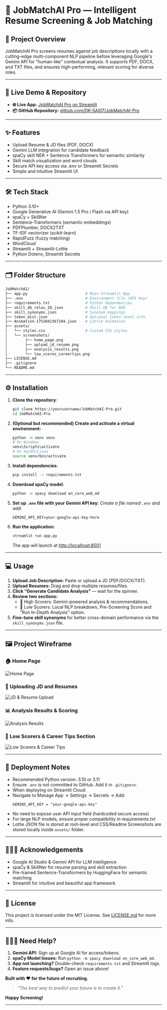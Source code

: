 # 💼 JobMatchAI Pro — Intelligent Resume Screening & Job Matching

## 📌 Project Overview

JobMatchAI Pro screens resumes against job descriptions locally with a cutting-edge multi-component NLP pipeline before leveraging Google's Gemini API for "human-like" contextual analysis. It supports PDF, DOCX, and TXT files, and ensures high-performing, relevant scoring for diverse roles.

------------------------------------------------------------------------
## 🔗 Live Demo & Repository

- **🌐 Live App:** [JobMatchAI Pro on Streamlit](https://jobmatchai-pro-108.streamlit.app/)
- **📦 GitHub Repository:** [github.com/DK-SAI07/JobMatchAI-Pro](https://github.com/DK-SAI07/JobMatchAI-Pro)
  
------------------------------------------------------------------------

## ✨ Features

- Upload Resume & JD files (PDF, DOCX)
- Gemini LLM integration for candidate feedback
- spaCy skill NER + Sentence Transformers for semantic similarity
- Skill match visualization and word clouds
- Secure API key access via .env or Streamlit Secrets
- Simple and intuitive Streamlit UI

------------------------------------------------------------------------

## 🛠️ Tech Stack

-   Python 3.10+
-   Google Generative AI (Gemini 1.5 Pro / Flash via API key)
-   spaCy + SkillNer
-   Sentence-Transformers (semantic embeddings)
-   PDFPlumber, DOCX2TXT
-   TF-IDF vectorizer (scikit-learn)
-   RapidFuzz (fuzzy matching)
-   WordCloud
-   Streamlit + Streamlit-Lottie
-   Python Dotenv, Streamlit Secrets

------------------------------------------------------------------------

## 🗂️ Folder Structure

``` bash
JobMatchAI/
├── app.py                          # Main Streamlit App
├── .env                            # Environment file (API Key)
├── requirements.txt                # Python Dependencies
├── skill_db_relax_20.json          # Skill DB for NER
├── skill_synonyms.json             # Synonym mappings
├── token_dist.json                 # Optional token-level info
├── Animation-1752042367104.json    # Lottie Animation
├── assets/
│   └── styles.css                  # Custom CSS styles
│   └── screenshots/
│        ├── home_page.png
│        ├── upload_jd_resume.png
│        ├── analysis_results.png
│        └── low_scores_careertips.png
├── LICENSE.md
├── .gitignore
└── README.md
```

------------------------------------------------------------------------

## ⚙️ Installation

1. **Clone the repository**:
   ```bash
   git clone https://yourusername/JobMatchAI-Pro.git
   cd JobMatchAI-Pro
   ```

2. **(Optional but recommended) Create and activate a virtual environment:**
   ```bash
   python -m venv venv
   # On Windows
   venv\Scripts\activate
   # On macOS/Linux
   source venv/bin/activate
   ```

3. **Install dependencies**:
   ```bash
   pip install -r requirements.txt
   ```

4. **Download spaCy model**:
   ```bash
   python -m spacy download en_core_web_md
   ```

5. **Set up `.env` file with your Gemini API key**:
   *Create a file named `.env` and add:*
   ```
   GEMINI_API_KEY=your-google-api-key-here
   ```
6. **Run the application**:
   ```bash
   streamlit run app.py
   ```
   The app will launch at [http://localhost:8501](http://localhost:8501)
------------------------------------------------------------------------

## 💻 Usage

1. **Upload Job Description:** Paste or upload a JD (PDF/DOCX/TXT).
2. **Upload Resumes:** Drag and drop multiple resumes/files.
3. **Click “Generate Candidate Analysis”** — wait for the spinner.
4. **Review two sections:**
   - 🏅 High Scorers: Gemini-powered analysis & recommendations.
   - 📄 Low Scorers: Local NLP breakdown, Pre-Screening Score and “Run In-Depth Analysis” option.
5. **Fine-tune skill synonyms** for better cross-domain performance via the `skill_synonyms.json` file.

------------------------------------------------------------------------
## 🖼️ Project Wireframe

### 🏠 Home Page
![Home Page](./assets/screenshots/home_page.png)

### 📄 Uploading JD and Resumes
![JD & Resume Upload](./assets/screenshots/upload_jd_resume.png)

### 📊 Analysis Results & Scoring
![Analysis Results](./assets/screenshots/analysis_results.png)

### 💼 Low Scorers & Career Tips Section
![Low Scorers & Career Tips](./assets/screenshots/low_scores_careertips.png)

------------------------------------------------------------------------

## 📄 Deployment Notes

-   Recommended Python version: 3.10 or 3.11
-   Ensure `.env` is not committed to GitHub. Add it in `.gitignore`.
-   When deploying on Streamlit Cloud:
  - Navigate to Manage App → Settings → Secrets → Add:
    ```
    GEMINI_API_KEY = "your-google-api-key"
    ```
  - No need to expose user API input field (hardcoded secure access)
-   For large NLP models, ensure proper compatibility in
    requirements.txt
-  Lottie JSON file is stored at root-level and CSS/Readme Screenshots are stored locally inside `assets/` folder.

------------------------------------------------------------------------

## 👨🏻‍💻 Acknowledgements

-   Google AI Studio & Gemini API for LLM intelligence
-   spaCy & SkillNer for resume parsing and skill extraction
-   Pre-trained Sentence-Transformers by HuggingFace for semantic matching
-   Streamlit for intuitive and beautiful app framework

------------------------------------------------------------------------

## 📜 License

This project is licensed under the MIT License. See
[LICENSE.md](./LICENSE.md) for more info.

------------------------------------------------------------------------

## 🙋🏻‍♂️ Need Help?

1. **Gemini API:** Sign up at Google AI for access/tokens.
2. **spaCy Model Issues:** Run `python -m spacy download en_core_web_md`.
3. **App not launching?** Double-check `requirements.txt` and Streamlit logs.
4. **Feature requests/bugs?** Open an issue above!

**Built with ❤️ for the future of recruiting.**

> *“The best way to predict your future is to create it.”*


**Happy Screening!**

------------------------------------------------------------------------
